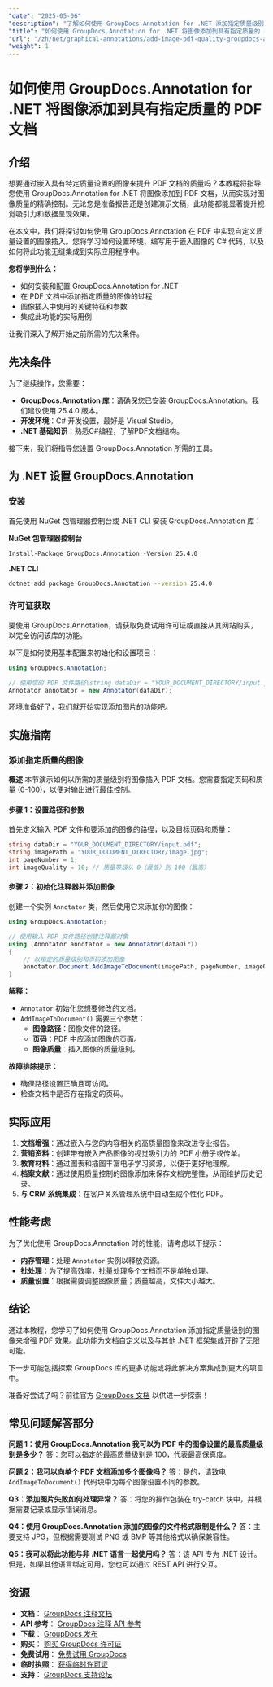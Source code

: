 ```yaml
---
"date": "2025-05-06"
"description": "了解如何使用 GroupDocs.Annotation for .NET 添加指定质量级别的图像来增强 PDF 效果。提升文档的视觉吸引力和数据呈现效果。"
"title": "如何使用 GroupDocs.Annotation for .NET 将图像添加到具有指定质量的 PDF 文档"
"url": "/zh/net/graphical-annotations/add-image-pdf-quality-groupdocs-annotation-net/"
"weight": 1
---
```


# 如何使用 GroupDocs.Annotation for .NET 将图像添加到具有指定质量的 PDF 文档

## 介绍

想要通过嵌入具有特定质量设置的图像来提升 PDF 文档的质量吗？本教程将指导您使用 GroupDocs.Annotation for .NET 将图像添加到 PDF 文档，从而实现对图像质量的精确控制。无论您是准备报告还是创建演示文稿，此功能都能显著提升视觉吸引力和数据呈现效果。

在本文中，我们将探讨如何使用 GroupDocs.Annotation 在 PDF 中实现自定义质量设置的图像插入。您将学习如何设置环境、编写用于嵌入图像的 C# 代码，以及如何将此功能无缝集成到实际应用程序中。

**您将学到什么：**
- 如何安装和配置 GroupDocs.Annotation for .NET
- 在 PDF 文档中添加指定质量的图像的过程
- 图像插入中使用的关键特征和参数
- 集成此功能的实际用例

让我们深入了解开始之前所需的先决条件。

## 先决条件

为了继续操作，您需要：
- **GroupDocs.Annotation 库**：请确保您已安装 GroupDocs.Annotation。我们建议使用 25.4.0 版本。
- **开发环境**：C# 开发设置，最好是 Visual Studio。
- **.NET 基础知识**：熟悉C#编程，了解PDF文档结构。

接下来，我们将指导您设置 GroupDocs.Annotation 所需的工具。

## 为 .NET 设置 GroupDocs.Annotation

### 安装

首先使用 NuGet 包管理器控制台或 .NET CLI 安装 GroupDocs.Annotation 库：

**NuGet 包管理器控制台**
```shell
Install-Package GroupDocs.Annotation -Version 25.4.0
```

**\.NET CLI**
```bash
dotnet add package GroupDocs.Annotation --version 25.4.0
```

### 许可证获取

要使用 GroupDocs.Annotation，请获取免费试用许可证或直接从其网站购买，以完全访问该库的功能。

以下是如何使用基本配置来初始化和设置项目：

```csharp
using GroupDocs.Annotation;

// 使用您的 PDF 文件路径\string dataDir = "YOUR_DOCUMENT_DIRECTORY/input.pdf" 初始化 Annotator 类；
Annotator annotator = new Annotator(dataDir);
```

环境准备好了，我们就开始实现添加图片的功能吧。

## 实施指南

### 添加指定质量的图像

**概述**
本节演示如何以所需的质量级别将图像插入 PDF 文档。您需要指定页码和质量 (0-100)，以便对输出进行最佳控制。

#### 步骤 1：设置路径和参数
首先定义输入 PDF 文件和要添加的图像的路径，以及目标页码和质量：

```csharp
string dataDir = "YOUR_DOCUMENT_DIRECTORY/input.pdf";
string imagePath = "YOUR_DOCUMENT_DIRECTORY/image.jpg";
int pageNumber = 1;
int imageQuality = 10; // 质量等级从 0（最低）到 100（最高）
```

#### 步骤 2：初始化注释器并添加图像
创建一个实例 `Annotator` 类，然后使用它来添加你的图像：

```csharp
using GroupDocs.Annotation;

// 使用输入 PDF 文件路径创建注释器对象
using (Annotator annotator = new Annotator(dataDir))
{
    // 以指定的质量级别和页码添加图像
    annotator.Document.AddImageToDocument(imagePath, pageNumber, imageQuality);
}
```

**解释：**
- `Annotator` 初始化您想要修改的文档。
- `AddImageToDocument()` 需要三个参数：
  - **图像路径**：图像文件的路径。
  - **页码**：PDF 中应添加图像的页面。
  - **图像质量**：插入图像的质量级别。

**故障排除提示：**
- 确保路径设置正确且可访问。
- 检查文档中是否存在指定的页码。

## 实际应用
1. **文档增强**：通过嵌入与您的内容相关的高质量图像来改进专业报告。
2. **营销资料**：创建带有嵌入产品图像的视觉吸引力的 PDF 小册子或传单。
3. **教育材料**：通过图表和插图丰富电子学习资源，以便于更好地理解。
4. **档案文献**：通过使用质量控制的图像添加来保存文档完整性，从而维护历史记录。
5. **与 CRM 系统集成**：在客户关系管理系统中自动生成个性化 PDF。

## 性能考虑
为了优化使用 GroupDocs.Annotation 时的性能，请考虑以下提示：
- **内存管理**：处理 `Annotator` 实例以释放资源。
- **批处理**：为了提高效率，批量处理多个文档而不是单独处理。
- **质量设置**：根据需要调整图像质量；质量越高，文件大小越大。

## 结论
通过本教程，您学习了如何使用 GroupDocs.Annotation 添加指定质量级别的图像来增强 PDF 效果。此功能为文档自定义以及与其他 .NET 框架集成开辟了无限可能。

下一步可能包括探索 GroupDocs 库的更多功能或将此解决方案集成到更大的项目中。

准备好尝试了吗？前往官方 [GroupDocs 文档](https://docs.groupdocs.com/annotation/net/) 以供进一步探索！

## 常见问题解答部分
**问题 1：使用 GroupDocs.Annotation 我可以为 PDF 中的图像设置的最高质量级别是多少？**
答：您可以指定的最高质量级别是 100，代表最高保真度。

**问题 2：我可以向单个 PDF 文档添加多个图像吗？**
答：是的，请致电 `AddImageToDocument()` 代码块中为每个图像设置不同的参数。

**Q3：添加图片失败如何处理异常？**
答：将您的操作包装在 try-catch 块中，并根据需要记录或显示错误消息。

**Q4：使用 GroupDocs.Annotation 添加的图像的文件格式限制是什么？**
答：主要支持 JPG，但根据需要测试 PNG 或 BMP 等其他格式以确保兼容性。

**Q5：我可以将此功能与非 .NET 语言一起使用吗？**
答：该 API 专为 .NET 设计。但是，如果其他语言绑定可用，您也可以通过 REST API 进行交互。

## 资源
- **文档**： [GroupDocs 注释文档](https://docs.groupdocs.com/annotation/net/)
- **API 参考**： [GroupDocs 注释 API 参考](https://reference.groupdocs.com/annotation/net/)
- **下载**： [GroupDocs 发布](https://releases.groupdocs.com/annotation/net/)
- **购买**： [购买 GroupDocs 许可证](https://purchase.groupdocs.com/buy)
- **免费试用**： [免费试用 GroupDocs](https://releases.groupdocs.com/annotation/net/)
- **临时执照**： [获得临时许可证](https://purchase.groupdocs.com/temporary-license/)
- **支持**： [GroupDocs 支持论坛](https://forum.groupdocs.com/c/annotation/)